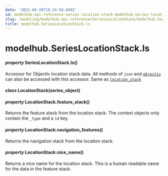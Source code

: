 ```yaml
---
date: '2022-04-28T19:24:58.840Z'
id: modelhub-api-reference-series-location-stack-modelhub-series-location-stack-ls
slug: /modeling/modelhub-api-reference/SeriesLocationStack/modelhub.SeriesLocationStack.ls/
title: modelhub.SeriesLocationStack.ls
---
```


# modelhub.SeriesLocationStack.ls


#### _property_ SeriesLocationStack.ls()
Accessor for Objectiv location stack data. All methods of `json` and [`objectiv`](/docs/modeling/modelhub-api-reference/SeriesLocationStack/modelhub.SeriesLocationStack.objectiv/#modelhub.SeriesLocationStack.objectiv) can
also be accessed with this accessor. Same as [`location_stack`](/docs/modeling/modelhub-api-reference/SeriesLocationStack/modelhub.SeriesLocationStack.location-stack/#modelhub.SeriesLocationStack.location-stack)


#### _class_ LocationStack(series_object)
<!-- !! processed by numpydoc !! -->

#### _property_ LocationStack.feature_stack()
Returns the feature stack from the location stack. The context objects only contain the `_type`
and a `id` key.

<!-- !! processed by numpydoc !! -->

#### _property_ LocationStack.navigation_features()
Returns the navigation stack from the location stack.

<!-- !! processed by numpydoc !! -->

#### _property_ LocationStack.nice_name()
Returns a nice name for the location stack. This is a human readable name for the data in the
feature stack.

<!-- !! processed by numpydoc !! -->
<!-- !! processed by numpydoc !! -->
